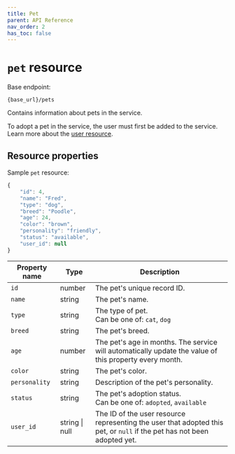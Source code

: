 ```yaml
---
title: Pet
parent: API Reference
nav_order: 2
has_toc: false
---
```


# `pet` resource

Base endpoint:

```shell
{base_url}/pets
```

Contains information about pets in the service.

To adopt a pet in the service, the user must first be added to the service. Learn more about the [user resource](../user/index.md).

## Resource properties

Sample `pet` resource:

```js
{
    "id": 4,
    "name": "Fred",
    "type": "dog",
    "breed": "Poodle",
    "age": 24,
    "color": "brown",
    "personality": "friendly",
    "status": "available",
    "user_id": null
}
```

| Property name | Type | Description |
| ------------- | ----------- | ----------- |
| `id` | number | The pet's unique record ID. |
| `name` | string | The pet's name. |
| `type` | string | The type of pet. <br/> Can be one of: `cat`, `dog` |
| `breed` | string | The pet's breed. |
| `age` | number | The pet's age in months. The service will automatically update the value of this property every month. |
| `color` | string | The pet's color. |
| `personality` | string | Description of the pet's personality. |
| `status` | string | The pet's adoption status. <br/> Can be one of: `adopted`, `available` |
| `user_id` | string \| null | The ID of the user resource representing the user that adopted this pet, or `null` if the pet has not been adopted yet. |
